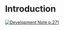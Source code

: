 # Introduction

[![Development Note p.271](https://img.youtube.com/vi/KYIw6WvRH38/0.jpg)](https://www.youtube.com/watch?v=KYIw6WvRH38)

